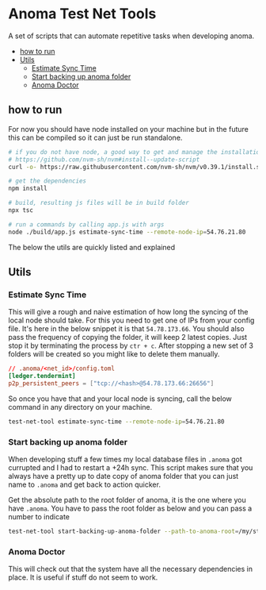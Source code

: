 <h1> Anoma Test Net Tools </h1>
A set of scripts that can automate repetitive tasks when developing anoma.


- [how to run](#how-to-run)
- [Utils](#utils)
  - [Estimate Sync Time](#estimate-sync-time)
  - [Start backing up anoma folder](#start-backing-up-anoma-folder)
  - [Anoma Doctor](#anoma-doctor)

## how to run
For now you should have node installed on your machine but in the future this can be compiled so it can just be run standalone.

```bash
# if you do not have node, a good way to get and manage the installations is nvm
# https://github.com/nvm-sh/nvm#install--update-script
curl -o- https://raw.githubusercontent.com/nvm-sh/nvm/v0.39.1/install.sh | bash

# get the dependencies
npm install

# build, resulting js files will be in build folder
npx tsc

# run a commands by calling app.js with args
node ./build/app.js estimate-sync-time --remote-node-ip=54.76.21.80
```

The below the utils are quickly listed and explained
## Utils

### Estimate Sync Time
This will give a rough and naive estimation of how long the syncing of the local node should take. For this you need to get one of IPs from your config file. It's here in the below snippet it is that `54.78.173.66`. You should also pass the frequency of copying the folder, it will keep 2 latest copies. Just stop it by terminating the process by `ctr + c`. After stopping a new set of 3 folders will be created so you might like to delete them manually.
```toml
// .anoma/<net_id>/config.toml
[ledger.tendermint]
p2p_persistent_peers = ["tcp://<hash>@54.78.173.66:26656"]
```
So once you have that and your local node is syncing, call the below command in any directory on your machine.

```bash
test-net-tool estimate-sync-time --remote-node-ip=54.76.21.80
```

### Start backing up anoma folder
When developing stuff a few times my local database files in `.anoma` got currupted and I had to restart a +24h sync. This script makes sure that you always have a pretty up to date copy of anoma folder that you can just name to `.anoma` and get back to action quicker.

Get the absolute path to the root folder of anoma, it is the one where you have `.anoma`. You have to pass the root folder as below and you can pass a number to indicate 

```bash
test-net-tool start-backing-up-anoma-folder --path-to-anoma-root=/my/stuff/anoma --frequency-in-minutes=5
```

### Anoma Doctor
This will check out that the system have all the necessary dependencies in place. It is useful if stuff do not seem to work.
